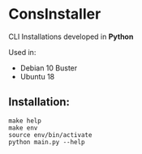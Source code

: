# ConsInstaller
CLI Installations developed in **Python**

Used in:
- Debian 10 Buster
- Ubuntu 18

## Installation:
```make
make help
make env
source env/bin/activate
python main.py --help
```
